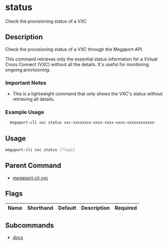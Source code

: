 # status

Check the provisioning status of a VXC

## Description

Check the provisioning status of a VXC through the Megaport API.

This command retrieves only the essential status information for a Virtual Cross Connect (VXC) without all the details. It's useful for monitoring ongoing provisioning.

### Important Notes
  - This is a lightweight command that only shows the VXC's status without retrieving all details.

### Example Usage

```sh
  megaport-cli vxc status vxc-xxxxxxxx-xxxx-xxxx-xxxx-xxxxxxxxxxxx
```

## Usage

```sh
megaport-cli vxc status [flags]
```


## Parent Command

* [megaport-cli vxc](megaport-cli_vxc.md)
## Flags

| Name | Shorthand | Default | Description | Required |
|------|-----------|---------|-------------|----------|

## Subcommands
* [docs](megaport-cli_vxc_status_docs.md)

